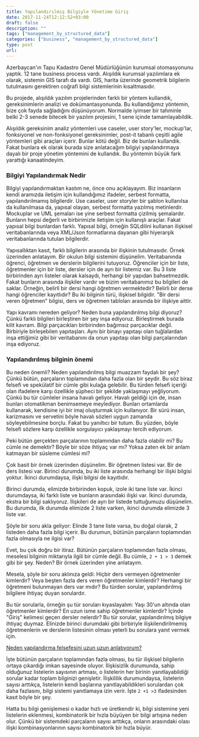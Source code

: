 ```yaml
---
title: Yapılandırılmış Bilgiyle Yönetime Giriş
date: 2017-11-24T12:12:52+03:00
draft: false
description: ""
tags: ["management_by_structured_data"]
categories: ["business", "management_by_structured_data"]
type: post
url:
---
```


Azerbaycan'ın Tapu Kadastro Genel Müdürlüğünün kurumsal otomasyonunu yaptık. 12 tane business process vardı. Alışıldık kurumsal yazılımlara ek olarak, sistemin GIS tarafı da vardı. GIS, harita üzerinde geometrik bilgilerin tutulmasını gerektiren coğrafi bilgi sistemlerinin kısaltmasıdır.

<!--more-->

<!-- toc -->

Bu projede, alışıldık yazılım projelerinden farklı bir yöntem kullandık, gereksinimlerin analizi ve dokümantasyonunda. Bu kullandığımız yöntemin, bize çok fayda sağladığını düşünüyorum. Normalde iyimser bir tahminle belki 2-3 senede bitecek bir yazılım projesini, 1 sene içinde tamamlayabildik. 
 
Alışıldık gereksinim analiz yöntemleri use caseler, user story'ler, mockup'lar, fonksiyonel ve non-fonksiyonel gereksinimler, post-it tabanlı çeşitli agile yöntemleri gibi araçları içerir. Bunlar kötü değil. Biz de bunları kullandık. Fakat bunlara ek olarak burada size anlatacağım bilgiyi yapılandırmaya dayalı bir proje yönetim yöntemini de kullandık. Bu yöntemin büyük fark yarattığı kanaatindeyim.

### Bilgiyi Yapılandırmak Nedir

Bilgiyi yapılandırmaktan kastım ne, önce onu açıklayayım. Biz insanların kendi aramızda iletişim için kullandığımız ifadeler, serbest formatta, yapılandırılmamış bilgilerdir. Use caseler, user storyler bir şablon kullanılsa da kullanılmasa da, yapısal olayan, serbest formatta yazılmış metinlerdir. Mockuplar ve UML şemaları ise yine serbest formatta çizilmiş şemalardır. Bunların hepsi değerli ve birbirimizle iletişim için kullanışlı araçlar. Fakat yapısal bilgi bunlardan farklı. Yapısal bilgi, örneğin SQLdilini kullanan ilişkisel veritabanlarında veya XML/Json formatlarına dayanan gibi hiyerarşik veritabanlarında tutulan bilgilerdir.

Yapısallıktan kasıt, farklı bilgilerin arasında bir ilişkinin tutulmasıdır. Örnek üzerinden anlatayım. Bir okulun bilgi sistemini düşünelim. Veritabanında öğrenci, öğretmen ve derslerin bilgilerini tutuyoruz. Öğrenciler için bir liste, öğretmenler için bir liste, dersler için de ayrı bir listemiz var. Bu 3 liste birbirinden ayrı listeler olarak kalsaydı, herhangi bir yapıdan bahsetmezdik. Fakat bunların arasında ilişkiler vardır ve bizim veritabanımız bu bilgileri de saklar. Örneğin, belirli bir dersi hangi öğretmen vermektedir? Belirli bir derse hangi öğrenciler kayıtlıdır? Bu iki bilginin türü, ilişkisel bilgidir. "Bir dersi veren öğretmen" bilgisi, ders ve öğretmen tabloları arasında bir ilişkiye aittir.

Yapı kavramı nereden geliyor? Neden buna yapılandırılmış bilgi diyoruz? Çünkü farklı bilgileri birleştiren bir şey inşa ediyoruz. Birleştirmek burada kilit kavram. Bilgi parçacıkları birbirinden bağımsız parçacıklar değil. Birbiriyle birleşebilen yapıtaşları. Aynı bir binayı yapıtaşı olan tuğlalardan inşa ettiğimiz gibi bir veritabanını da onun yapıtaşı olan bilgi parçalarından inşa ediyoruz.

### Yapılandırılmış bilginin önemi

Bu neden önemli? Neden yapılandırılmış bilgi muazzam faydalı bir şey? Çünkü bütün, parçaların toplamından daha fazla olan bir şeydir. Bu söz biraz felsefi ve spekülatif bir cümle gibi kulağa gelebilir. Bu türden felsefi içeriği olan ifadelere karşı özellikle şüpheci bir şekilde yaklaşmayı yeğliyorum. Çünkü bu tür cümleler insana havalı geliyor. Havalı geldiği için de, insan bunları otomatikman benimsemeye meylediyor. Bunları ortamlarda kullanarak, kendisine iyi bir imaj oluşturmak için kullanıyor. Bir sürü insan, karizmasını ve servetini böyle havalı sözleri uygun zamanda söyleyebilmesine borçlu. Fakat bu yanıltıcı bir tutum. Bu yüzden, böyle felsefi sözlere karşı özellikle sorgulayıcı yaklaşmayı tercih ediyorum.

Peki bütün gerçekten parçalarının toplamından daha fazla olabilir mi? Bu cümle ne demektir? Böyle bir söze ihtiyaç var mı? Yoksa zaten ek bir anlam katmayan bir süsleme cümlesi mi?

Çok basit bir örnek üzerinden düşünelim. Bir öğretmen listesi var. Bir de ders listesi var. Birinci durumda, bu iki liste arasında herhangi bir ilişki bilgisi yoktur. İkinci durumdaysa, ilişki bilgisi de kayıtlıdır. 

Birinci durumda, elimizde birbirinden kopuk, izole iki tane liste var. İkinci durumdaysa, iki farklı liste ve bunların arasındaki ilişki var. İkinci durumda, ekstra bir bilgi saklıyoruz. İlişkileri de ayrı bir listede tuttuğumuzu düşünelim. Bu durumda, ilk durumda elimizde 2 liste varken, ikinci durumda elimizde 3 liste var. 

Şöyle bir soru akla geliyor: Elinde 3 tane liste varsa, bu doğal olarak, 2 listeden daha fazla bilgi içerir. Bu durumun, bütünün parçaların toplamından fazla olmasıyla ne ilgisi var?

Evet, bu çok doğru bir itiraz. Bütünün parçaların toplamından fazla olması, meselesi bilginin miktarıyla ilgili bir cümle değil. Bu cümle, `2 + 1 > 3` demek gibi bir şey. Neden? Bir örnek üzerinden yine anlatayım.

Mesela, şöyle bir soru aklınıza geldi: Hiçbir ders vermeyen öğretmenler kimlerdir? Veya beşten fazla ders veren öğretmenler kimlerdir? Herhangi bir öğretmeni bulunmayan ders var mıdır? Bu türden sorular, yapılandırılmış bilgilere ihtiyaç duyan sorulardır. 

Bu tür sorularla, örneğin şu tür soruları kıyaslayalım: Yaşı 30'un altında olan öğretmenler kimlerdir? En uzun isme sahip öğretmenler kimlerdir? İçinde "Giriş" kelimesi geçen dersler nelerdir? Bu tür sorular, yapılandırılmış bilgiye ihtiyaç duymaz. Elinizde birinci durumdaki gibi birbiriyle ilişkilendirilmemiş öğretmenlerin ve derslerin listesinin olması yeterli bu sorulara yanıt vermek için.

[Neden yapılandırma felsefesini uzun uzun anlatıyorum?](/management/neden_yapilandirma_felsefesini_uzun_uzun_anlatiyorum)

İşte bütünün parçaların toplamından fazla olması, bu tür ilişkisel bilgilerin ortaya çıkardığı imkan sayesinde oluyor. İlişkisizlik durumunda, sahip olduğunuz listelerin sayısının artması, o listelerin her birinin yanıtlayabildiği sorular kadar toplam bilginizi genişletir. İlişkililik durumundaysa, listelerin sayısı arttıkça, listelerin kendi başlarına yanıtlayabildikleri sorulardan çok daha fazlasını, bilgi sistemi yanıtlamaya izin verir. İşte `2 +1 >3` ifadesinden kasıt böyle bir şey. 

Hatta bu bilgi genişlemesi o kadar hızlı ve üretkendir ki, bilgi sistemine yeni listelerin eklenmesi, kombinatorik bir hızla büyüyen bir bilgi artışına neden olur. Çünkü bir sistemdeki parçaların sayısı arttıkça, onların arasındaki olası ilişki kombinasyonlarının sayısı kombinatorik bir hızla büyür. 

